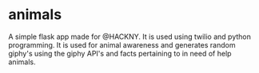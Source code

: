 # animals

A simple flask app made for @HACKNY. It is used using twilio and python programming.
It is used for animal awareness and generates random giphy's using the giphy API's and facts pertaining 
to in need of help animals.
